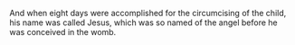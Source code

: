 And when eight days were accomplished for the circumcising of the child, his name was called Jesus, which was so named of the angel before he was conceived in the womb.
